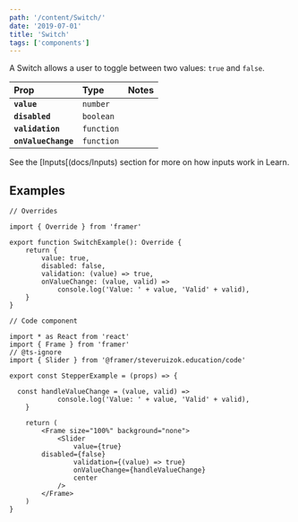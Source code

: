 ```yaml
---
path: '/content/Switch/'
date: '2019-07-01'
title: 'Switch'
tags: ['components']
---
```


A Switch allows a user to toggle between two values: `true` and `false`.

| Prop                | Type       | Notes |
| :------------------ | :--------- | :---- |
| **`value`**         | `number`   |       |
| **`disabled`**      | `boolean`  |       |
| **`validation`**    | `function` |       |
| **`onValueChange`** | `function` |       |

See the [Inputs[(docs/Inputs) section for more on how inputs work in Learn.

## Examples

```tsx
// Overrides

import { Override } from 'framer'

export function SwitchExample(): Override {
	return {
		value: true,
		disabled: false,
		validation: (value) => true,
		onValueChange: (value, valid) =>
			console.log('Value: ' + value, 'Valid' + valid),
	}
}
```

```tsx
// Code component

import * as React from 'react'
import { Frame } from 'framer'
// @ts-ignore
import { Slider } from '@framer/steveruizok.education/code'

export const StepperExample = (props) => {

  const handleValueChange = (value, valid) =>
			console.log('Value: ' + value, 'Valid' + valid),
	}

	return (
		<Frame size="100%" background="none">
			<Slider
				value={true}
        disabled={false}
				validation={(value) => true}
				onValueChange={handleValueChange}
				center
			/>
		</Frame>
	)
}
```
